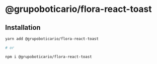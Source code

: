 # @grupoboticario/flora-react-toast

## Installation

```sh
yarn add @grupoboticario/flora-react-toast

# or

npm i @grupoboticario/flora-react-toast
```
